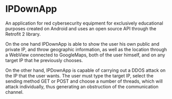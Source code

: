 # IPDownApp
An application for red cybersecurity equipment for exclusively educational purposes created on Android and uses an open source API through the Retrofit 2 library.

On the one hand IPDownApp is able to show the user his own public and private IP, and throw geographic information, as well as the location through a WebView connected to GoogleMaps, both of the user himself, and on any target IP that he previously chooses. 

On the other hand, IPDownApp is capable of carrying out a DDOS attack on the IP that the user wants. The user must type the target IP, select the sending method GET or POST and choose a number of threads, which will attack individually, thus generating an obstruction of the communication channel.
